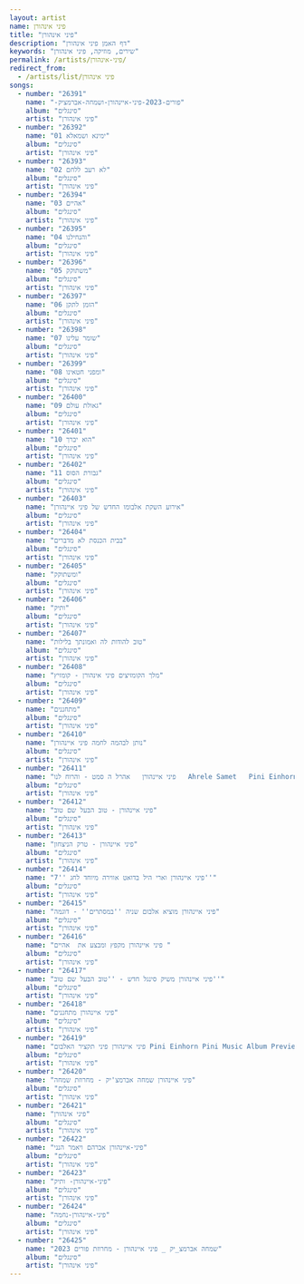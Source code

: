 ```yaml
---
layout: artist
name: פיני אינהורן
title: "פיני אינהורן"
description: "דף האמן פיני אינהורן"
keywords: "שירים, מוזיקה, פיני אינהורן"
permalink: /artists/פיני-אינהורן/
redirect_from:
  - /artists/list/פיני אינהורן
songs:
  - number: "26391"
    name: "-פורים-2023-פיני-איינהורן-ושמחה-אברמציק"
    album: "סינגלים"
    artist: "פיני אינהורן"
  - number: "26392"
    name: "01 ימינא ושמאלא"
    album: "סינגלים"
    artist: "פיני אינהורן"
  - number: "26393"
    name: "02 לא רעב ללחם"
    album: "סינגלים"
    artist: "פיני אינהורן"
  - number: "26394"
    name: "03 אהיים"
    album: "סינגלים"
    artist: "פיני אינהורן"
  - number: "26395"
    name: "04 והנחילנו"
    album: "סינגלים"
    artist: "פיני אינהורן"
  - number: "26396"
    name: "05 משתוקק"
    album: "סינגלים"
    artist: "פיני אינהורן"
  - number: "26397"
    name: "06 הזמן לתקן"
    album: "סינגלים"
    artist: "פיני אינהורן"
  - number: "26398"
    name: "07 שומר עלינו"
    album: "סינגלים"
    artist: "פיני אינהורן"
  - number: "26399"
    name: "08 ומפני חטאינו"
    album: "סינגלים"
    artist: "פיני אינהורן"
  - number: "26400"
    name: "09 גאולת עולם"
    album: "סינגלים"
    artist: "פיני אינהורן"
  - number: "26401"
    name: "10 הוא יברך"
    album: "סינגלים"
    artist: "פיני אינהורן"
  - number: "26402"
    name: "11 גבורת הסוס"
    album: "סינגלים"
    artist: "פיני אינהורן"
  - number: "26403"
    name: "אירוע השקת אלבומו החדש של פיני איינהורן"
    album: "סינגלים"
    artist: "פיני אינהורן"
  - number: "26404"
    name: "בבית הכנסת לא מדברים"
    album: "סינגלים"
    artist: "פיני אינהורן"
  - number: "26405"
    name: "ומשתוקק"
    album: "סינגלים"
    artist: "פיני אינהורן"
  - number: "26406"
    name: "ותיק"
    album: "סינגלים"
    artist: "פיני אינהורן"
  - number: "26407"
    name: "טוב להודות לה ואמונתך בלילות"
    album: "סינגלים"
    artist: "פיני אינהורן"
  - number: "26408"
    name: "מלך הקומזיצים פיני אינהורן - קומזיץ"
    album: "סינגלים"
    artist: "פיני אינהורן"
  - number: "26409"
    name: "מתחננים"
    album: "סינגלים"
    artist: "פיני אינהורן"
  - number: "26410"
    name: "נותן לבהמה לחמה פיני איינהורן"
    album: "סינגלים"
    artist: "פיני אינהורן"
  - number: "26411"
    name: "פיני איינהורן   אהרל ה סמט - והרוח לנו   Ahrele Samet   Pini Einhorn - Veharvach Lanu(MP3 128K)"
    album: "סינגלים"
    artist: "פיני אינהורן"
  - number: "26412"
    name: "פיני איינהורן - טוב הבעל שם טוב"
    album: "סינגלים"
    artist: "פיני אינהורן"
  - number: "26413"
    name: "פיני איינהורן - טרק הניצחון"
    album: "סינגלים"
    artist: "פיני אינהורן"
  - number: "26414"
    name: "פיני איינהורן וארי היל בדואט אווירה מיוחד לחג ''7''"
    album: "סינגלים"
    artist: "פיני אינהורן"
  - number: "26415"
    name: "פיני איינהורן מוציא אלבום שניה ''במסתרים'' - דוגמה"
    album: "סינגלים"
    artist: "פיני אינהורן"
  - number: "26416"
    name: "פיני איינהורן מקפץ ומבצע את  אהיים "
    album: "סינגלים"
    artist: "פיני אינהורן"
  - number: "26417"
    name: "פיני איינהורן משיק סינגל חדש - ''טוב הבעל שם טוב''"
    album: "סינגלים"
    artist: "פיני אינהורן"
  - number: "26418"
    name: "פיני איינהורן מתחננים"
    album: "סינגלים"
    artist: "פיני אינהורן"
  - number: "26419"
    name: "פיני איינהורן פיני תקציר האלבום Pini Einhorn Pini Music Album Preview.135"
    album: "סינגלים"
    artist: "פיני אינהורן"
  - number: "26420"
    name: "פיני איינהורן שמחה אברמצ'יק - מחרוזת שמחה"
    album: "סינגלים"
    artist: "פיני אינהורן"
  - number: "26421"
    name: "פיני אינהורן"
    album: "סינגלים"
    artist: "פיני אינהורן"
  - number: "26422"
    name: "פיני-איינהורן אברהם ויאמר הנני"
    album: "סינגלים"
    artist: "פיני אינהורן"
  - number: "26423"
    name: "פיני-איינהורן- ותיק"
    album: "סינגלים"
    artist: "פיני אינהורן"
  - number: "26424"
    name: "פיני-איינהורן-נחמה"
    album: "סינגלים"
    artist: "פיני אינהורן"
  - number: "26425"
    name: "שמחה אברמצ_יק _ פיני איינהורן - מחרוזת פורים 2023"
    album: "סינגלים"
    artist: "פיני אינהורן"
---
```

